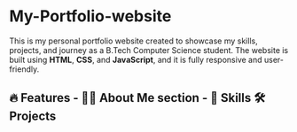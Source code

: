 # My-Portfolio-website
  This is my personal portfolio website created to showcase my skills, projects, and journey as a B.Tech Computer Science student. The website is built using **HTML**, **CSS**, and **JavaScript**, and it is fully responsive and user-friendly. 
  ## 🔥 Features  - 🧑‍💻 About Me section - 💼 Skills  🛠️ Projects   
